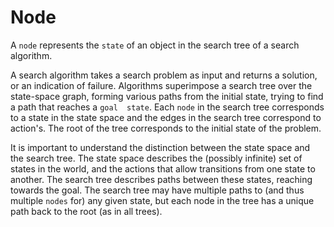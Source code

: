 # Node
A `node` represents the `state` of an object in the search tree 
of a search algorithm.

A search algorithm takes a search problem as input and returns 
a solution, or an indication of failure. Algorithms superimpose 
a search tree over the state-space graph, forming various paths 
from the initial state, trying to find a path that reaches a `goal 
state`. Each `node` in the search tree corresponds to a state in 
the state space and the edges in the search tree correspond to 
action's. The root of the tree corresponds to the initial state 
of the problem.

It is important to understand the distinction between the state 
space and the search tree. The state space describes the 
(possibly infinite) set of states in the world, and the actions 
that allow transitions from one state to another. The search 
tree describes paths between these states, reaching towards the 
goal. The search tree may have multiple paths to (and thus multiple 
`nodes` for) any given state, but each node in the tree has a unique 
path back to the root (as in all trees).